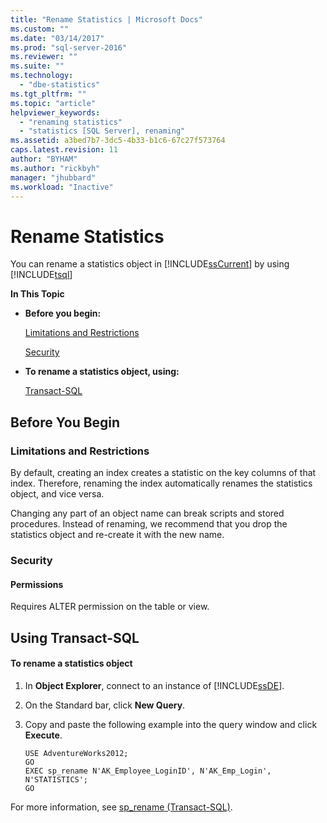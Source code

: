 ```yaml
---
title: "Rename Statistics | Microsoft Docs"
ms.custom: ""
ms.date: "03/14/2017"
ms.prod: "sql-server-2016"
ms.reviewer: ""
ms.suite: ""
ms.technology: 
  - "dbe-statistics"
ms.tgt_pltfrm: ""
ms.topic: "article"
helpviewer_keywords: 
  - "renaming statistics"
  - "statistics [SQL Server], renaming"
ms.assetid: a3bed7b7-3dc5-4b33-b1c6-67c27f573764
caps.latest.revision: 11
author: "BYHAM"
ms.author: "rickbyh"
manager: "jhubbard"
ms.workload: "Inactive"
---
```

# Rename Statistics
  You can rename a statistics object in [!INCLUDE[ssCurrent](../../includes/sscurrent-md.md)] by using [!INCLUDE[tsql](../../includes/tsql-md.md)]  
  
 **In This Topic**  
  
-   **Before you begin:**  
  
     [Limitations and Restrictions](#Restrictions)  
  
     [Security](#Security)  
  
-   **To rename a statistics object, using:**  
  
     [Transact-SQL](#TsqlProcedure)  
  
##  <a name="BeforeYouBegin"></a> Before You Begin  
  
###  <a name="Restrictions"></a> Limitations and Restrictions  
 By default, creating an index creates a statistic on the key columns of that index. Therefore, renaming the index automatically renames the statistics object, and vice versa.  
  
 Changing any part of an object name can break scripts and stored procedures. Instead of renaming, we recommend that you drop the statistics object and re-create it with the new name.  
  
###  <a name="Security"></a> Security  
  
####  <a name="Permissions"></a> Permissions  
 Requires ALTER permission on the table or view.  
  
##  <a name="TsqlProcedure"></a> Using Transact-SQL  
  
#### To rename a statistics object  
  
1.  In **Object Explorer**, connect to an instance of [!INCLUDE[ssDE](../../includes/ssde-md.md)].  
  
2.  On the Standard bar, click **New Query**.  
  
3.  Copy and paste the following example into the query window and click **Execute**.  
  
    ```  
    USE AdventureWorks2012;  
    GO  
    EXEC sp_rename N'AK_Employee_LoginID', N'AK_Emp_Login', N'STATISTICS';   
    GO  
    ```  
  
 For more information, see [sp_rename &#40;Transact-SQL&#41;](../../relational-databases/system-stored-procedures/sp-rename-transact-sql.md).  
  
  
